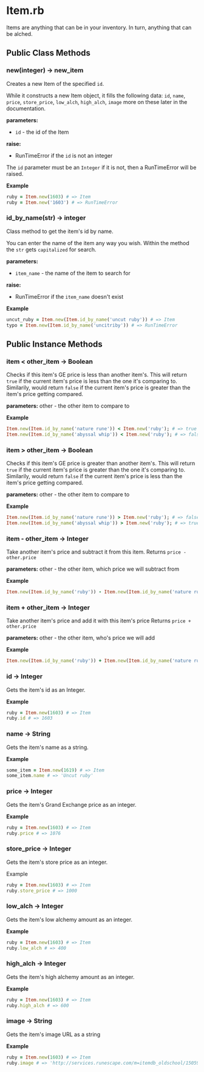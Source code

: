 # Item.rb
Items are anything that can be in your inventory.  In turn, anything that can be alched.

## Public Class Methods

### new(integer) -> new_item
Creates a new Item of the specified `id`. 

While it constructs a new Item object, it fills the following
data: `id`, `name`, `price`, `store_price`, `low_alch`, `high_alch`, `image` more
on these later in the documentation.

**parameters:**
* `id` - the id of the Item

**raise:**
* RunTimeError if the `id` is not an integer

The `id` parameter must be an `Integer` if it is not, then 
a RunTimeError will be raised.

**Example**
```ruby
ruby = Item.new(1603) # => Item
ruby = Item.new('1603') # => RunTimeError
```

### id_by_name(str) -> integer
Class method to get the item's id by name.

You can enter the name of the item any way you wish. Within the method the `str` gets `capitalized` for search.

**parameters:**
* `item_name` - the name of the item to search for

**raise:**
* RunTimeError if the `item_name` doesn't exist

**Example**
```ruby
uncut_ruby = Item.new(Item.id_by_name('uncut ruby')) # => Item
typo = Item.new(Item.id_by_name('uncitriby')) # => RunTimeError
```

## Public Instance Methods

### item < other_item -> Boolean
Checks if this item's GE price is less than another item's.
This will return `true` if the current item's price is less than
the one it's comparing to.  Similarily, would return `false` if
the current item's price is greater than the item's price
getting compared.

**parameters:**
other - the other item to compare to

**Example**
```ruby
Item.new(Item.id_by_name('nature rune')) < Item.new('ruby'); # => true
Item.new(Item.id_by_name('abyssal whip')) < Item.new('ruby'); # => false
```

### item > other_item -> Boolean
Checks if this item's GE price is greater than another item's.
This will return `true` if the current item's price is greater than
the one it's comparing to.  Similarily, would return `false` if
the current item's price is less than the item's price
getting compared.

**parameters:**
other - the other item to compare to

**Example**
```ruby
Item.new(Item.id_by_name('nature rune')) > Item.new('ruby'); # => false
Item.new(Item.id_by_name('abyssal whip')) > Item.new('ruby'); # => true
```

### item - other_item -> Integer
Take another item's price and subtract it from this item.
Returns `price - other.price`

**parameters:**
other - the other item, which price we will subtract from

**Example**
```ruby
Item.new(Item.id_by_name('ruby')) - Item.new(Item.id_by_name('nature rune')) # => 842
```

### item + other_item -> Integer
Take another item's price and add it with this item's price
Returns `price + other.price`

**parameters:**
other - the other item, who's price we will add

**Example**
```ruby
Item.new(Item.id_by_name('ruby')) + Item.new(Item.id_by_name('nature rune')) # => 1202
```

### id -> Integer
Gets the item's id as an Integer.

**Example**
```ruby
ruby = Item.new(1603) # => Item
ruby.id # => 1603
```

### name -> String
Gets the item's name as a string.

**Example**
```ruby
some_item = Item.new(1619) # => Item
some_item.name # => 'Uncut ruby'
```

### price -> Integer
Gets the item's Grand Exchange price as an integer.

**Example**
```ruby
ruby = Item.new(1603) # => Item
ruby.price # => 1076
```

### store_price -> Integer
Gets the item's store price as an integer.

Example
```ruby
ruby = Item.new(1603) # => Item
ruby.store_price # => 1000
```

### low_alch -> Integer
Gets the item's low alchemy amount as an integer.

**Example**
```ruby
ruby = Item.new(1603) # => Item
ruby.low_alch # => 400
```

### high_alch -> Integer
Gets the item's high alchemy amount as an integer.

**Example**
```ruby
ruby = Item.new(1603) # => Item
ruby.high_alch # => 600
```
### image -> String
Gets the item's image URL as a string

**Example**
```ruby
ruby = Item.new(1603) # => Item
ruby.image # => 'http://services.runescape.com/m=itemdb_oldschool/1505990121692_obj_big.gif?id=1603'
```
